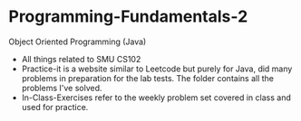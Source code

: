 # Programming-Fundamentals-2
Object Oriented Programming (Java)
- All things related to SMU CS102
- Practice-it is a website similar to Leetcode but purely for Java, did many problems in preparation for the lab tests. The folder contains all the problems I've solved.
- In-Class-Exercises refer to the weekly problem set covered in class and used for practice.
